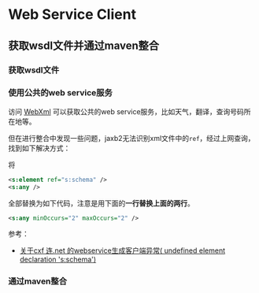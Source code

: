 Web Service Client
===

获取wsdl文件并通过maven整合
---

### 获取wsdl文件



### 使用公共的web service服务
访问 [WebXml](http://www.webxml.com.cn/zh_cn/index.aspx) 可以获取公共的web service服务，比如天气，翻译，查询号码所在地等。  

但在进行整合中发现一些问题，jaxb2无法识别xml文件中的`ref`，经过上网查询，找到如下解决方式：

将
```xml
<s:element ref="s:schema" />
<s:any />
```

全部替换为如下代码，注意是用下面的**一行替换上面的两行**。
```xml
<s:any minOccurs="2" maxOccurs="2" />
```

参考：  
- [关于cxf 连.net 的webservice生成客户端异常( undefined element declaration 's:schema')](https://www.cnblogs.com/hzhuxin/archive/2011/05/25/2057142.html)

### 通过maven整合
